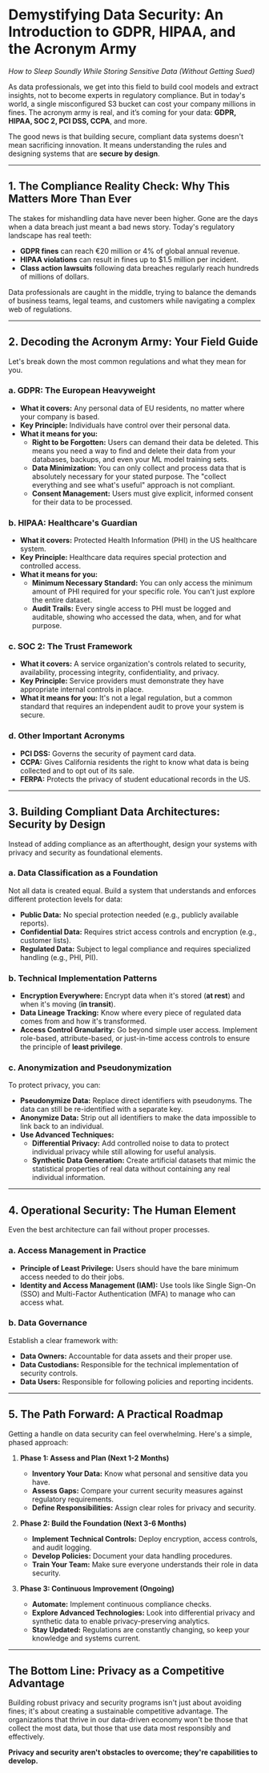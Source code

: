 # Demystifying Data Security: An Introduction to GDPR, HIPAA, and the Acronym Army

*How to Sleep Soundly While Storing Sensitive Data (Without Getting Sued)*

As data professionals, we get into this field to build cool models and extract insights, not to become experts in regulatory compliance. But in today's world, a single misconfigured S3 bucket can cost your company millions in fines. The acronym army is real, and it’s coming for your data: **GDPR, HIPAA, SOC 2, PCI DSS, CCPA**, and more.

The good news is that building secure, compliant data systems doesn't mean sacrificing innovation. It means understanding the rules and designing systems that are **secure by design**.

---

## 1. The Compliance Reality Check: Why This Matters More Than Ever

The stakes for mishandling data have never been higher. Gone are the days when a data breach just meant a bad news story. Today's regulatory landscape has real teeth:
* **GDPR fines** can reach €20 million or 4% of global annual revenue.
* **HIPAA violations** can result in fines up to $1.5 million per incident.
* **Class action lawsuits** following data breaches regularly reach hundreds of millions of dollars.

Data professionals are caught in the middle, trying to balance the demands of business teams, legal teams, and customers while navigating a complex web of regulations.

---

## 2. Decoding the Acronym Army: Your Field Guide

Let's break down the most common regulations and what they mean for you.

### a. GDPR: The European Heavyweight
* **What it covers:** Any personal data of EU residents, no matter where your company is based.
* **Key Principle:** Individuals have control over their personal data.
* **What it means for you:**
    * **Right to be Forgotten:** Users can demand their data be deleted. This means you need a way to find and delete their data from your databases, backups, and even your ML model training sets.
    * **Data Minimization:** You can only collect and process data that is absolutely necessary for your stated purpose. The "collect everything and see what's useful" approach is not compliant.
    * **Consent Management:** Users must give explicit, informed consent for their data to be processed.

### b. HIPAA: Healthcare's Guardian
* **What it covers:** Protected Health Information (PHI) in the US healthcare system.
* **Key Principle:** Healthcare data requires special protection and controlled access.
* **What it means for you:**
    * **Minimum Necessary Standard:** You can only access the minimum amount of PHI required for your specific role. You can't just explore the entire dataset.
    * **Audit Trails:** Every single access to PHI must be logged and auditable, showing who accessed the data, when, and for what purpose.

### c. SOC 2: The Trust Framework
* **What it covers:** A service organization's controls related to security, availability, processing integrity, confidentiality, and privacy.
* **Key Principle:** Service providers must demonstrate they have appropriate internal controls in place.
* **What it means for you:** It's not a legal regulation, but a common standard that requires an independent audit to prove your system is secure.

### d. Other Important Acronyms
* **PCI DSS:** Governs the security of payment card data.
* **CCPA:** Gives California residents the right to know what data is being collected and to opt out of its sale.
* **FERPA:** Protects the privacy of student educational records in the US.

---

## 3. Building Compliant Data Architectures: Security by Design

Instead of adding compliance as an afterthought, design your systems with privacy and security as foundational elements.

### a. Data Classification as a Foundation
Not all data is created equal. Build a system that understands and enforces different protection levels for data:
* **Public Data:** No special protection needed (e.g., publicly available reports).
* **Confidential Data:** Requires strict access controls and encryption (e.g., customer lists).
* **Regulated Data:** Subject to legal compliance and requires specialized handling (e.g., PHI, PII).

### b. Technical Implementation Patterns
* **Encryption Everywhere:** Encrypt data when it's stored (**at rest**) and when it's moving (**in transit**).
* **Data Lineage Tracking:** Know where every piece of regulated data comes from and how it's transformed.
* **Access Control Granularity:** Go beyond simple user access. Implement role-based, attribute-based, or just-in-time access controls to ensure the principle of **least privilege**.

### c. Anonymization and Pseudonymization
To protect privacy, you can:
* **Pseudonymize Data:** Replace direct identifiers with pseudonyms. The data can still be re-identified with a separate key.
* **Anonymize Data:** Strip out all identifiers to make the data impossible to link back to an individual.
* **Use Advanced Techniques:**
    * **Differential Privacy:** Add controlled noise to data to protect individual privacy while still allowing for useful analysis.
    * **Synthetic Data Generation:** Create artificial datasets that mimic the statistical properties of real data without containing any real individual information.

---

## 4. Operational Security: The Human Element

Even the best architecture can fail without proper processes.

### a. Access Management in Practice
* **Principle of Least Privilege:** Users should have the bare minimum access needed to do their jobs.
* **Identity and Access Management (IAM):** Use tools like Single Sign-On (SSO) and Multi-Factor Authentication (MFA) to manage who can access what.

### b. Data Governance
Establish a clear framework with:
* **Data Owners:** Accountable for data assets and their proper use.
* **Data Custodians:** Responsible for the technical implementation of security controls.
* **Data Users:** Responsible for following policies and reporting incidents.

---

## 5. The Path Forward: A Practical Roadmap

Getting a handle on data security can feel overwhelming. Here's a simple, phased approach:

1.  **Phase 1: Assess and Plan (Next 1-2 Months)**
    * **Inventory Your Data:** Know what personal and sensitive data you have.
    * **Assess Gaps:** Compare your current security measures against regulatory requirements.
    * **Define Responsibilities:** Assign clear roles for privacy and security.

2.  **Phase 2: Build the Foundation (Next 3-6 Months)**
    * **Implement Technical Controls:** Deploy encryption, access controls, and audit logging.
    * **Develop Policies:** Document your data handling procedures.
    * **Train Your Team:** Make sure everyone understands their role in data security.

3.  **Phase 3: Continuous Improvement (Ongoing)**
    * **Automate:** Implement continuous compliance checks.
    * **Explore Advanced Technologies:** Look into differential privacy and synthetic data to enable privacy-preserving analytics.
    * **Stay Updated:** Regulations are constantly changing, so keep your knowledge and systems current.

---

## The Bottom Line: Privacy as a Competitive Advantage

Building robust privacy and security programs isn't just about avoiding fines; it's about creating a sustainable competitive advantage. The organizations that thrive in our data-driven economy won't be those that collect the most data, but those that use data most responsibly and effectively.

**Privacy and security aren't obstacles to overcome; they're capabilities to develop.**